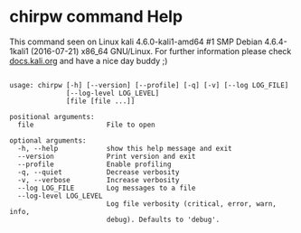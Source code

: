 # chirpw command Help
 
 This command seen on Linux kali 4.6.0-kali1-amd64 #1 SMP Debian 4.6.4-1kali1 (2016-07-21) x86_64 GNU/Linux. For further information please check [docs.kali.org](docs.kali.org) and have a nice day buddy ;) 

~~~

usage: chirpw [-h] [--version] [--profile] [-q] [-v] [--log LOG_FILE]
              [--log-level LOG_LEVEL]
              [file [file ...]]

positional arguments:
  file                  File to open

optional arguments:
  -h, --help            show this help message and exit
  --version             Print version and exit
  --profile             Enable profiling
  -q, --quiet           Decrease verbosity
  -v, --verbose         Increase verbosity
  --log LOG_FILE        Log messages to a file
  --log-level LOG_LEVEL
                        Log file verbosity (critical, error, warn, info,
                        debug). Defaults to 'debug'.

~~~
